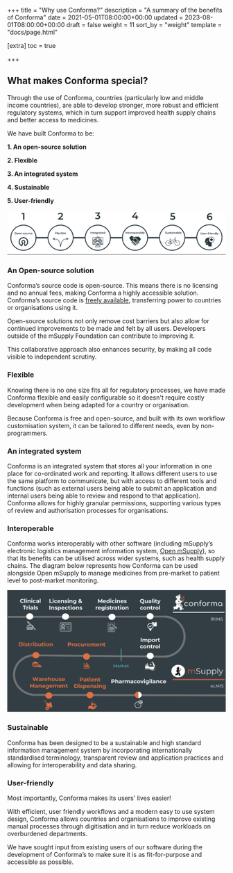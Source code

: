 +++
title = "Why use Conforma?"
description = "A summary of the benefits of Conforma"
date = 2021-05-01T08:00:00+00:00
updated = 2023-08-01T08:00:00+00:00
draft = false
weight = 11
sort_by = "weight"
template = "docs/page.html"

[extra]
toc = true

+++

## What makes Conforma special?

Through the use of Conforma, countries (particularly low and middle income countries), are able to develop stronger, more robust and efficient regulatory systems, which in turn support improved health supply chains and better access to medicines.

We have built Conforma to be:

**1. An open-source solution**

**2. Flexible**

**3. An integrated system**

**4. Sustainable**

**5. User-friendly**


![Conforma Design Principles](/docs/about/demo/about2.png)

### An Open-source solution

Conforma’s source code is open-source. This means there is no licensing and no annual fees, making Conforma a highly accessible solution. Conforma’s source code is [freely available](https://docs.conforma.nz/docs/about/standards/), transferring power to countries or organisations using it.

Open-source solutions not only remove cost barriers but also allow for continued improvements to be made and felt by all users. Developers outside of the mSupply Foundation can contribute to improving it.

This collaborative approach also enhances security, by making all code visible to independent scrutiny.

### Flexible

Knowing there is no one size fits all for regulatory processes, we have made Conforma flexible and easily configurable so it doesn't require costly development when being adapted for a country or organisation. 

Because Conforma is free and open-source, and built with its own workflow customisation system, it can be tailored to different needs, even by non-programmers.

### An integrated system

Conforma is an integrated system that stores all your information in one place for co-ordinated work and reporting. It allows different users to use the same platform to communicate, but with access to different tools and functions (such as external users being able to submit an application and internal users being able to review and respond to that application).
Conforma allows for highly granular permissions, supporting various types of review and authorisation processes for organisations.

### Interoperable

Conforma works interoperably with other software (including mSupply’s electronic logistics management information system, [Open mSupply](https://docs.msupply.foundation/)), so that its benefits can be utilised across wider systems, such as health supply chains. The diagram below represents how Conforma can be used alongside Open mSupply to manage medicines from pre-market to patient level to post-market monitoring.

![conforma and msupply market diagram](/docs/about/demo/conformamsupply.png)

### Sustainable

Conforma has been designed to be a sustainable and high standard information management system by incorporating internationally standardised terminology, transparent review and application practices and allowing for interoperability and data sharing. 

### User-friendly

Most importantly, Conforma makes its users' lives easier! 

With efficient, user friendly workflows and a modern easy to use system design, Conforma allows countries and organisations to improve existing manual processes through digitisation and in turn reduce workloads on overburdened departments. 

We have sought input from existing users of our software during the development of Conforma’s to make sure it is as fit-for-purpose and accessible as possible.
